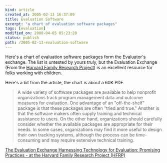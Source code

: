 ```yaml
--- 
kind: article
created_at: 2005-02-13 16:37:09
title: Evaluation Software
excerpt: "a chart of evaluation software packages"
tags: [evaluation]
modified_on: 2008-04-05 05:23:28
status: publish 
path: /2005-02-13-evaluation-software
---
```


Here's a chart of evaluation software packages form the Evaluator's exchange. The list is untested by yours truly, but the Evaluation Exchange (From the <a href="http://www.gse.harvard.edu/hfrp/index.html">Harvard Family Research Project</a>) is an excellent resource for folks working with children. 

Here's a bit from the article, the chart is about a 60K PDF. 

<blockquote class="large"> 

A wide variety of software packages are available to help nonprofit organizations track program management data and outcome measures for evaluation. One advantage of an "off-the-shelf" package is that these packages are often "tried and true." Another is that the software makers often supply training and technical assistance to users. On the other hand, organizations should carefully consider whether the available packages are appropriate for their needs. In some cases, organizations may find it more useful to design their own tracking systems, although the process can be time-consuming and may require extensive technical training.
</blockquote>


<a title="The Evaluation Exchange Harnessing Technology for Evaluation: Promising Practices - at the Harvard Family Research Project (HFRP)" href="http://www.gse.harvard.edu/hfrp/eval/issue27/pp5.html">The Evaluation Exchange Harnessing Technology for Evaluation: Promising Practices - at the Harvard Family Research Project (HFRP)</a>